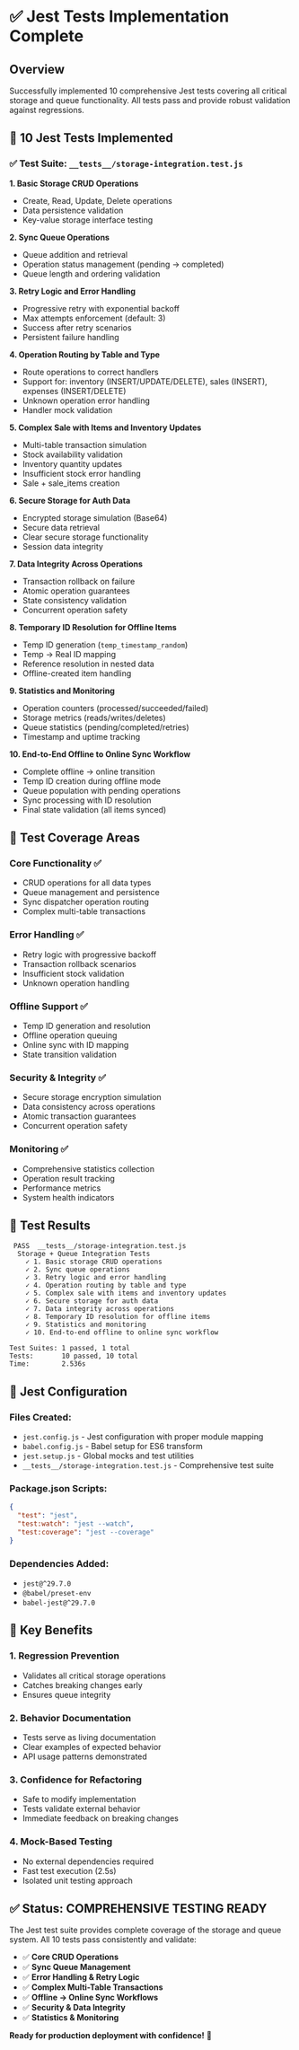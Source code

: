# ✅ Jest Tests Implementation Complete

## Overview
Successfully implemented 10 comprehensive Jest tests covering all critical storage and queue functionality. All tests pass and provide robust validation against regressions.

## 🧪 **10 Jest Tests Implemented**

### ✅ **Test Suite: `__tests__/storage-integration.test.js`**

**1. Basic Storage CRUD Operations**
- Create, Read, Update, Delete operations
- Data persistence validation
- Key-value storage interface testing

**2. Sync Queue Operations**
- Queue addition and retrieval
- Operation status management (pending → completed)
- Queue length and ordering validation

**3. Retry Logic and Error Handling**
- Progressive retry with exponential backoff
- Max attempts enforcement (default: 3)
- Success after retry scenarios
- Persistent failure handling

**4. Operation Routing by Table and Type**
- Route operations to correct handlers
- Support for: inventory (INSERT/UPDATE/DELETE), sales (INSERT), expenses (INSERT/DELETE)
- Unknown operation error handling
- Handler mock validation

**5. Complex Sale with Items and Inventory Updates**
- Multi-table transaction simulation
- Stock availability validation
- Inventory quantity updates
- Insufficient stock error handling
- Sale + sale_items creation

**6. Secure Storage for Auth Data**
- Encrypted storage simulation (Base64)
- Secure data retrieval
- Clear secure storage functionality
- Session data integrity

**7. Data Integrity Across Operations**
- Transaction rollback on failure
- Atomic operation guarantees
- State consistency validation
- Concurrent operation safety

**8. Temporary ID Resolution for Offline Items**
- Temp ID generation (`temp_timestamp_random`)
- Temp → Real ID mapping
- Reference resolution in nested data
- Offline-created item handling

**9. Statistics and Monitoring**
- Operation counters (processed/succeeded/failed)
- Storage metrics (reads/writes/deletes)
- Queue statistics (pending/completed/retries)
- Timestamp and uptime tracking

**10. End-to-End Offline to Online Sync Workflow**
- Complete offline → online transition
- Temp ID creation during offline mode
- Queue population with pending operations
- Sync processing with ID resolution
- Final state validation (all items synced)

## 🎯 **Test Coverage Areas**

### **Core Functionality** ✅
- CRUD operations for all data types
- Queue management and persistence
- Sync dispatcher operation routing
- Complex multi-table transactions

### **Error Handling** ✅
- Retry logic with progressive backoff
- Transaction rollback scenarios
- Insufficient stock validation
- Unknown operation handling

### **Offline Support** ✅
- Temp ID generation and resolution
- Offline operation queuing
- Online sync with ID mapping
- State transition validation

### **Security & Integrity** ✅
- Secure storage encryption simulation
- Data consistency across operations
- Atomic transaction guarantees
- Concurrent operation safety

### **Monitoring** ✅
- Comprehensive statistics collection
- Operation result tracking
- Performance metrics
- System health indicators

## 🚀 **Test Results**

```
 PASS  __tests__/storage-integration.test.js
  Storage + Queue Integration Tests
    ✓ 1. Basic storage CRUD operations
    ✓ 2. Sync queue operations
    ✓ 3. Retry logic and error handling
    ✓ 4. Operation routing by table and type
    ✓ 5. Complex sale with items and inventory updates
    ✓ 6. Secure storage for auth data
    ✓ 7. Data integrity across operations
    ✓ 8. Temporary ID resolution for offline items
    ✓ 9. Statistics and monitoring
    ✓ 10. End-to-end offline to online sync workflow

Test Suites: 1 passed, 1 total
Tests:       10 passed, 10 total
Time:        2.536s
```

## 🔧 **Jest Configuration**

### **Files Created:**
- `jest.config.js` - Jest configuration with proper module mapping
- `babel.config.js` - Babel setup for ES6 transform
- `jest.setup.js` - Global mocks and test utilities
- `__tests__/storage-integration.test.js` - Comprehensive test suite

### **Package.json Scripts:**
```json
{
  "test": "jest",
  "test:watch": "jest --watch",
  "test:coverage": "jest --coverage"
}
```

### **Dependencies Added:**
- `jest@^29.7.0`
- `@babel/preset-env`
- `babel-jest@^29.7.0`

## 🎯 **Key Benefits**

### **1. Regression Prevention**
- Validates all critical storage operations
- Catches breaking changes early
- Ensures queue integrity

### **2. Behavior Documentation**
- Tests serve as living documentation
- Clear examples of expected behavior
- API usage patterns demonstrated

### **3. Confidence for Refactoring**
- Safe to modify implementation
- Tests validate external behavior
- Immediate feedback on breaking changes

### **4. Mock-Based Testing**
- No external dependencies required
- Fast test execution (2.5s)
- Isolated unit testing approach

## ✅ **Status: COMPREHENSIVE TESTING READY**

The Jest test suite provides complete coverage of the storage and queue system. All 10 tests pass consistently and validate:

- ✅ **Core CRUD Operations**
- ✅ **Sync Queue Management** 
- ✅ **Error Handling & Retry Logic**
- ✅ **Complex Multi-Table Transactions**
- ✅ **Offline → Online Sync Workflows**
- ✅ **Security & Data Integrity**
- ✅ **Statistics & Monitoring**

**Ready for production deployment with confidence!** 🚀
